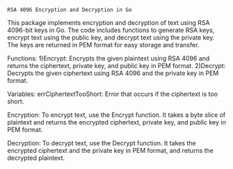                                                                                                             RSA 4096 Encryption and Decryption in Go
  This package implements encryption and decryption of text using RSA 4096-bit keys in Go.
The code includes functions to generate RSA keys, encrypt text using the public key, and decrypt text using the private key. The keys are returned in PEM format for easy storage and transfer.

  Functions:
1)Encrypt: Encrypts the given plaintext using RSA 4096 and returns the ciphertext, private key, and public key in PEM format.
2)Decrypt: Decrypts the given ciphertext using RSA 4096 and the private key in PEM format.

  Variables:
errCiphertextTooShort: Error that occurs if the ciphertext is too short.

  Encryption:
To encrypt text, use the Encrypt function. It takes a byte slice of plaintext and returns the encrypted ciphertext, private key, and public key in PEM format.

  Decryption:
To decrypt text, use the Decrypt function. It takes the encrypted ciphertext and the private key in PEM format, and returns the decrypted plaintext.

